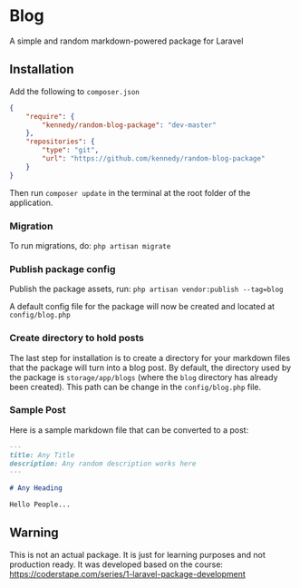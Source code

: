 # Blog

A simple and random markdown-powered package for Laravel

## Installation
Add the following to `composer.json`
```json
{
    "require": {
        "kennedy/random-blog-package": "dev-master"
    },
    "repositories": {
        "type": "git",
        "url": "https://github.com/kennedy/random-blog-package"
    }
}
```
Then run `composer update` in the terminal at the root folder of the application.

### Migration
To run migrations, do: `php artisan migrate`

### Publish package config
Publish the package assets, run:
`php artisan vendor:publish --tag=blog`

A default config file for the package will now be created and located at `config/blog.php`

### Create directory to hold posts
The last step for installation is to create a directory for your markdown files that the package will turn into a blog post.
By default, the directory used by the package is `storage/app/blogs` (where the `blog` directory has already been created). This path can be change in the `config/blog.php` file.

### Sample Post
Here is a sample markdown file that can be converted to a post:

```markdown
---
title: Any Title
description: Any random description works here
---

# Any Heading

Hello People...
```

## Warning
This is not an actual package. It is just for learning purposes and not production ready. It was developed based on the course: https://coderstape.com/series/1-laravel-package-development
